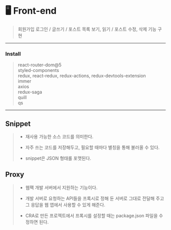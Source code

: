 # 🖥 Front-end
> 회원가입 로그인 / 글쓰기 / 포스트 목록 보기, 읽기 / 포스트 수정, 삭제 기능 구현

___

### Install
> react-router-dom@5<br>
> styled-components <br>
> redux, react-redux, redux-actions, redux-devtools-extension<br>
> immer <br>
> axios <br>
> redux-saga <br>
> quill<br>
> qs 

___

## Snippet
> + 재사용 가능한 소스 코드를 의미한다.
> - 자주 쓰는 코드를 저장해두고, 필요할 때마다 별칭을 통해 불러올 수 있다.
> * snippet은 JSON 형태롤 포맷된다.

## Proxy
> + 웹팩 개발 서버에서 지원하는 기능이다.
> - 개발 서버로 요청하는 API들을 프록시로 정해 둔 서버로 그대로 전달해 주고 그 응답을 웹 앱에서 사용할 수 있게 해준다.
> * CRA로 만든 프로젝트에서 프록시를 설정할 때는 package.json 파일을 수정하면 된다.